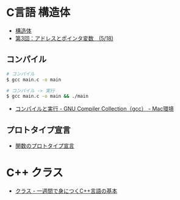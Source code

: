 # C言語 構造体

* [構造体](https://www.cc.kyoto-su.ac.jp/~yamada/programming/struct.html)
* [第3回：アドレスとポインタ変数　(5/18)](http://www.isc.meiji.ac.jp/~re00079/EX2.2011/20110518.html)

## コンパイル

```bash
# コンパイル
$ gcc main.c -o main

# コンパイル -> 実行
$ gcc main.c -o main && ./main
```

* [コンパイルと実行 - GNU Compiler Collection（gcc） - Mac環境](https://webkaru.net/clang/mac-gcc-compile/)

## プロトタイプ宣言

* [関数のプロトタイプ宣言](https://webkaru.net/clang/function-declaration-prototypes/)

# C++ クラス

* [クラス - 一週間で身につくC++言語の基本](https://cpp-lang.sevendays-study.com/day2.html)